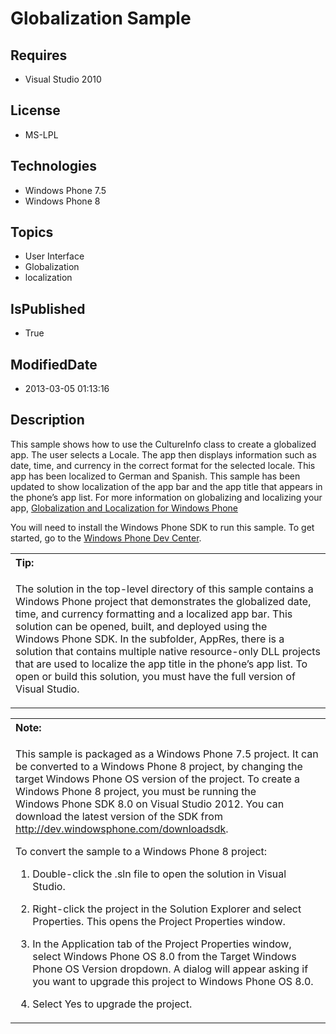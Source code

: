 # Globalization Sample
## Requires
* Visual Studio 2010
## License
* MS-LPL
## Technologies
* Windows Phone 7.5
* Windows Phone 8
## Topics
* User Interface
* Globalization
* localization
## IsPublished
* True
## ModifiedDate
* 2013-03-05 01:13:16
## Description

<div id="mainBody">
<p></p>
<div class="introduction">
<p>This sample shows how to use the CultureInfo class to create a globalized app. The user selects a Locale. The app then displays information such as date, time, and currency in the correct format for the selected locale. This app has been localized to German
 and Spanish. This sample has been updated to show localization of the app bar and the app title that appears in the phone’s app list. For more information on globalizing and localizing your app,
<a href="http://go.microsoft.com/fwlink/?LinkId=201694">Globalization and Localization for Windows Phone</a></p>
<p>You will need to install the Windows&nbsp;Phone&nbsp;SDK to run this sample. To get started, go to the
<a href="http://go.microsoft.com/fwlink/?LinkID=259204">Windows Phone Dev Center</a>.</p>
<div class="alert">
<table width="100%" cellspacing="0" cellpadding="0">
<tbody>
<tr>
<th align="left"><b>Tip:</b> </th>
</tr>
<tr>
<td>
<p>The solution in the top-level directory of this sample contains a Windows&nbsp;Phone project that demonstrates the globalized date, time, and currency formatting and a localized app bar. This solution can be opened, built, and deployed using the Windows&nbsp;Phone&nbsp;SDK.
 In the subfolder, AppRes, there is a solution that contains multiple native resource-only DLL projects that are used to localize the app title in the phone’s app list. To open or build this solution, you must have the full version of Visual Studio.</p>
</td>
</tr>
</tbody>
</table>
</div>
<div class="alert">
<table width="100%" cellspacing="0" cellpadding="0">
<tbody>
<tr>
<th align="left"><b>Note:</b> </th>
</tr>
<tr>
<td>
<p>This sample is packaged as a Windows&nbsp;Phone&nbsp;7.5 project. It can be converted to a Windows&nbsp;Phone&nbsp;8 project, by changing the target Windows Phone OS version of the project. To create a Windows&nbsp;Phone&nbsp;8 project, you must be running the Windows&nbsp;Phone&nbsp;SDK&nbsp;8.0 on
 Visual Studio 2012. You can download the latest version of the SDK from <a href="http://dev.windowsphone.com/downloadsdk">
http://dev.windowsphone.com/downloadsdk</a>.</p>
<p>To convert the sample to a Windows&nbsp;Phone&nbsp;8 project:</p>
<ol>
<li>
<p>Double-click the <span class="ui">.sln</span> file to open the solution in Visual Studio.</p>
</li><li>
<p>Right-click the project in the <span class="ui">Solution Explorer</span> and select
<span class="ui">Properties</span>. This opens the <span class="ui">Project Properties</span> window.</p>
</li><li>
<p>In the <span class="ui">Application</span> tab of the Project Properties window, select
<span class="ui">Windows Phone OS 8.0</span> from the <span class="ui">Target Windows Phone OS Version</span> dropdown. A dialog will appear asking if you want to upgrade this project to Windows Phone OS 8.0.</p>
</li><li>
<p>Select <span class="ui">Yes</span> to upgrade the project.</p>
</li></ol>
</td>
</tr>
</tbody>
</table>
</div>
</div>
</div>
